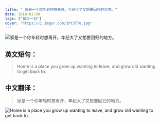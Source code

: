```yaml
---
title: " 家是一个你年轻时想离开，年纪大了又想要回归的地方。"
date: 2018-02-08
tags: ["每日一句"]
cover: "https://i.imgur.com/1ht3T7e.jpg"
---
```


![ 家是一个你年轻时想离开，年纪大了又想要回归的地方。](https://i.imgur.com/GvdSlIY.jpg)

## 英文短句：
> Home is a place you grow up wanting to leave, and grow old wanting to get back to. 

<!--more-->

## 中文翻译：
>  家是一个你年轻时想离开，年纪大了又想要回归的地方。

![Home is a place you grow up wanting to leave, and grow old wanting to get back to. ](https://i.imgur.com/rGjUkm6.jpg)


